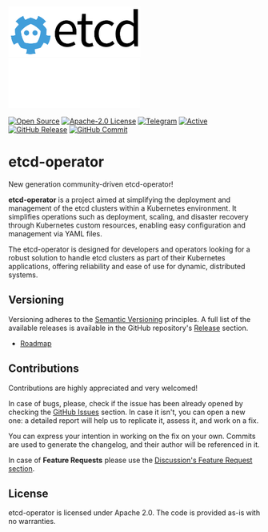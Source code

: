 <img src="https://github.com/cncf/artwork/raw/main/projects/etcd/horizontal/color/etcd-horizontal-color.svg#gh-light-mode-only" height="100">
<img src="https://github.com/cncf/artwork/raw/main/projects/etcd/horizontal/white/etcd-horizontal-white.svg#gh-dark-mode-only" height="100">

[![Open Source](https://img.shields.io/badge/Open-Source-brightgreen)](https://opensource.org/)
[![Apache-2.0 License](https://img.shields.io/github/license/aenix-io/etcd-operator)](https://opensource.org/licenses/)
[![Telegram](https://img.shields.io/badge/Telegram-2CA5E0?style=flat&logo=telegram&logoColor=white)](https://t.me/etcd-operator)
[![Active](http://img.shields.io/badge/Status-Active-green.svg)](https://aenix.io/etcd-operator/)
[![GitHub Release](https://img.shields.io/github/release/aenix-io/etcd-operator.svg?style=flat)](https://github.com/aenix-io/etcd-operator)
[![GitHub Commit](https://img.shields.io/github/commit-activity/y/aenix-io/etcd-operator)](https://github.com/aenix-io/etcd-operator)

# etcd-operator

New generation community-driven etcd-operator!

**etcd-operator** is a project aimed at simplifying the deployment and management of the etcd clusters within a Kubernetes environment.
It simplifies operations such as deployment, scaling, and disaster recovery through Kubernetes custom resources, enabling easy configuration and management via YAML files.

The etcd-operator is designed for developers and operators looking for a robust solution to handle etcd clusters as part of their Kubernetes applications, offering reliability and ease of use for dynamic, distributed systems.

## Versioning

Versioning adheres to the [Semantic Versioning](http://semver.org/) principles.
A full list of the available releases is available in the GitHub repository's [Release](https://github.com/aenix-io/etcd-operator/releases) section.

- [Roadmap](https://github.com/orgs/aenix-io/projects/1)

## Contributions

Contributions are highly appreciated and very welcomed!

In case of bugs, please, check if the issue has been already opened by checking the [GitHub Issues](https://github.com/aenix-io/etcd-operator/issues) section.
In case it isn't, you can open a new one: a detailed report will help us to replicate it, assess it, and work on a fix.

You can express your intention in working on the fix on your own.
Commits are used to generate the changelog, and their author will be referenced in it.

In case of **Feature Requests** please use the [Discussion's Feature Request section](https://github.com/aenix-io/etcd-operator/discussions/categories/feature-requests).

## License

etcd-operator is licensed under Apache 2.0.
The code is provided as-is with no warranties.
